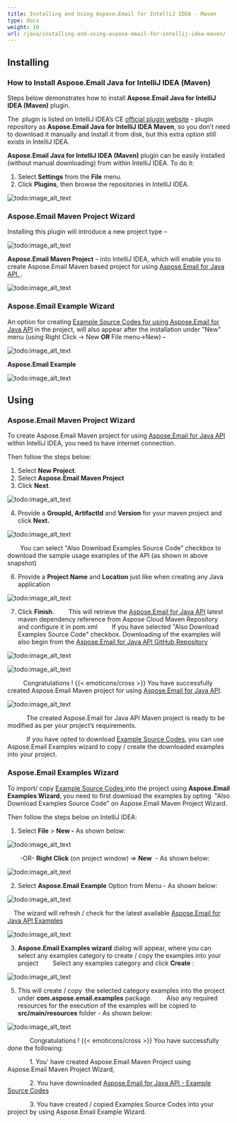```yaml
---
title: Installing and Using Aspose.Email for IntelliJ IDEA - Maven
type: docs
weight: 10
url: /java/installing-and-using-aspose-email-for-intellij-idea-maven/
---
```


## **Installing**
### **How to Install Aspose.Email Java for IntelliJ IDEA (Maven)**
Steps below demonstrates how to install **Aspose.Email Java for IntelliJ IDEA (Maven)** plugin.

The  plugin is listed on IntelliJ IDEA’s CE [official plugin website](https://goo.gl/wu3YkC) - plugin repository as **Aspose.Email Java for IntelliJ IDEA Maven**, so you don’t need to download it manually and install it from disk, but this extra option still exists in IntelliJ IDEA.

**Aspose.Email Java for IntelliJ IDEA (Maven)** plugin can be easily installed (without manual downloading) from within IntelliJ IDEA. To do it:

1. Select **Settings** from the **File** menu.
1. Click **Plugins**, then browse the repositories in IntelliJ IDEA. 

![todo:image_alt_text](http://i.imgur.com/CqfrpME.jpg)
### **Aspose.Email Maven Project Wizard**
Installing this plugin will introduce a new project type – 

![todo:image_alt_text](http://download-codeplex.sec.s-msft.com/Download/SourceControlFileDownload.ashx?ProjectName=aspose-emailjavaintellij&changeSetId=9bb8f707bcbd2a369c5098f0c1a7766227cf7e24&itemId=src%2fresources%2fasposeSmall.png)

**Aspose.Email Maven Project** – into IntelliJ IDEA, which will enable you to create Aspose.Email Maven based project for using [Aspose.Email for Java API. ](http://goo.gl/idmYQ1). 

![todo:image_alt_text](http://i.imgur.com/L3LFdZL.jpg)
### **Aspose.Email Example Wizard**
An option for creating [Example Source Codes for using Aspose.Email for Java API](https://goo.gl/ahCdUL) in the project, will also appear after the installation under "New" menu (using Right Click -> New **OR** File menu->New) – 

![todo:image_alt_text](http://download-codeplex.sec.s-msft.com/Download/SourceControlFileDownload.ashx?ProjectName=aspose-emailjavaintellij&changeSetId=9bb8f707bcbd2a369c5098f0c1a7766227cf7e24&itemId=src%2fresources%2fasposeSmall.png)

**Aspose.Email Example**

![todo:image_alt_text](http://i.imgur.com/oXCbKkV.jpg)
## **Using**
### **Aspose.Email Maven Project Wizard**
To create Aspose.Email Maven project for using [Aspose.Email for Java API](http://goo.gl/idmYQ1) within IntelliJ IDEA, you need to have internet connection.

Then follow the steps below:

1. Select **New Project**.
2. Select **Aspose.Email Maven Project** 
3. Click **Next**. 

![todo:image_alt_text](http://i.imgur.com/L3LFdZL.jpg)


4. Provide a **GroupId, ArtifactId** and **Version** for your maven project and click **Next.**

![todo:image_alt_text](http://i.imgur.com/bBR5fp3.jpg)


`    `You can select "Also Download Examples Source Code" checkbox to download the sample usage examples of the API (as shown in above snapshot)

6. Provide a **Project Name** and **Location** just like when creating any Java application

![todo:image_alt_text](http://i.imgur.com/HJJQcRA.jpg)


7. Click **Finish**.
`    `This will retrieve the [Aspose.Email for Java API](http://goo.gl/idmYQ1) latest maven dependency reference from Aspose Cloud Maven Repository and configure it in pom.xml
`    `If you have selected "Also Download Examples Source Code" checkbox. Downloading of the examples will also begin from the [Aspose.Email for Java API GitHub Repository](https://goo.gl/ahCdUL)

![todo:image_alt_text](http://i.imgur.com/yglB09p.jpg)

![todo:image_alt_text](http://i.imgur.com/ZEUtDNG.jpg)

`     `Congratulations ! {{< emoticons/cross >}} You have successfully created Aspose.Email Maven project for using [Aspose.Email for Java API](http://goo.gl/idmYQ1).

![todo:image_alt_text](http://i.imgur.com/AWPN8cu.jpg)

`      `The created Aspose.Email for Java API Maven project is ready to be modified as per your project’s requirements.

`      `If you have opted to download [Example Source Codes](https://goo.gl/ahCdUL), you can use Aspose.Email Examples wizard to copy / create the downloaded examples into your project.
### **Aspose.Email Examples Wizard**
To import/ copy [Example Source Codes ](https://goo.gl/ahCdUL)into the project using **Aspose.Email Examples Wizard**, you need to first download the examples by opting  "Also Download Examples Source Code" on Aspose.Email Maven Project Wizard.

Then follow the steps below on IntelliJ IDEA:

1. Select **File** > **New -** As shown below: 

![todo:image_alt_text](http://i.imgur.com/N8tT9Q0.jpg)


`    `-OR- **Right Click** (on project window) => **New**  - As shown below: 

![todo:image_alt_text](http://i.imgur.com/aUBWkhp.jpg)


2. Select **Aspose.Email Example** Option from Menu - As shown below: 

![todo:image_alt_text](http://i.imgur.com/uMacV7p.jpg)


`  `The wizard will refresh / check for the latest available [Aspose.Email for Java API Examples](https://goo.gl/ahCdUL) 

![todo:image_alt_text](http://i.imgur.com/5PZwsuq.jpg)


3. **Aspose.Email Examples wizard** dialog will appear, where you can select any examples category to create / copy the examples into your project
`    `Select any examples category and click **Create** : 

![todo:image_alt_text](http://i.imgur.com/oXCbKkV.jpg)


5. This will create / copy  the selected category examples into the project under **com.aspose.email.examples** package.
`    `Also any required resources for the execution of the examples will be copied to **src/main/resources** folder - As shown below:

![todo:image_alt_text](http://i.imgur.com/JUpiGJG.jpg)



`       `Congratulations ! {{< emoticons/cross >}} You have successfully done the following:

`       `1. You' have created Aspose.Email Maven Project using Aspose.Email Maven Project Wizard,

`       `2. You have downloaded [Aspose.Email for Java API - Example Source Codes](https://goo.gl/ahCdUL)

`       `3. You have created / copied Examples Source Codes into your project by using Aspose.Email Example Wizard.
